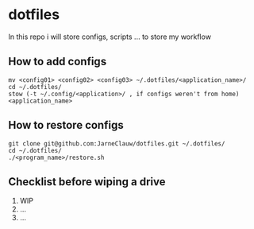 # dotfiles
In this repo i will store configs, scripts ... to store my workflow

## How to add configs
```
mv <config01> <config02> <config03> ~/.dotfiles/<application_name>/
cd ~/.dotfiles/
stow (-t ~/.config/<application>/ , if configs weren't from home) <application_name>
```

## How to restore configs
```
git clone git@github.com:JarneClauw/dotfiles.git ~/.dotfiles/
cd ~/.dotfiles/
./<program_name>/restore.sh
```

## Checklist before wiping a drive
1. WIP
2. ...
3. ...
